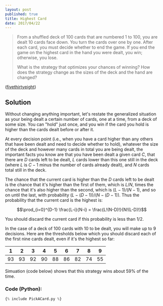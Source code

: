 ```yaml
---
layout: post
published: true
title: Highest Card
date: 2017/04/22
---
```


>From a shuffled deck of 100 cards that are numbered 1 to 100, you are dealt 10 cards face down. You turn the cards over one by one. After each card, you must decide whether to end the game. If you end the game on the highest card in the hand you were dealt, you win; otherwise, you lose.
>
>What is the strategy that optimizes your chances of winning? How does the strategy change as the sizes of the deck and the hand are changed?

<!--more-->

([fivethirtyeight](https://fivethirtyeight.com/features/pick-a-card-any-card/))

## Solution

Without changing anything important, let's restate the generalized situation as your being dealt a certain number of cards, one at a time, from a deck of some size. You can "hold" just once, and you win if the card you hold is higher than the cards dealt before or after it.

At every decision point (i.e., when you have a card higher than any others that have been dealt and need to decide whether to hold), whatever the size of the deck and however many cards in total you are being dealt, the important facts you know are that you have been dealt a given card $C$, that there are $D$ cards left to be dealt, $L$ cards lower than this one still in the deck (where $L$ is $C-1$ minus the number of cards already dealt), and $N$ cards total still in the deck. 

The chance that the current card is higher than the $D$ cards left to be dealt is the chance that it's higher than the first of them, which is $L/N$, times the chance that it's also higher than the second, which is $(L-1)/(N-1)$, and so on until the last, with probability $(L-(D-1))/(N-(D-1))$. Thus the probability that the current card is the highest is:

$$\prod_{i=0}^{D-1} \frac{L-i}{N-i} =
\frac{L!(N-D)!}{N!(L-D)!}$$

You should discard the current card if this probability is less than $1/2$.

In the case of a deck of $100$ cards with $10$ to be dealt, you will make up to $9$ decisions. Here are the thresholds below which you should discard each of the first nine cards dealt, even if it's the highest so far:

 | 1  | 2  | 3  | 4  | 5  | 6  | 7  | 8  | 9   |
 |----|----|----|----|----|----|----|----|-----|
 | 93 | 93 | 92 | 90 | 88 | 86 | 82 | 74 | 55  |
 
 Simuation (code below) shows that this strategy wins about $59\%$ of the time.
 
 ### Code (Python):

```python
{% include PickACard.py %}
```

<br>
 
